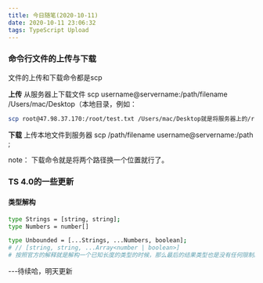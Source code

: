 ```yaml
---
title: 今日随笔(2020-10-11)
date: 2020-10-11 23:06:32
tags: TypeScript Upload
---
```


### 命令行文件的上传与下载

文件的上传和下载命令都是scp

**上传**
从服务器上下载文件 scp username@servername:/path/filename /Users/mac/Desktop（本地目录，例如：
```bash
scp root@47.98.37.170:/root/test.txt /Users/mac/Desktop就是将服务器上的/root/test.txt下载到本地的/Users/mac/Desktop目录下。注意两个地址之间有空格！
```

**下载**
上传本地文件到服务器 scp /path/filename username@servername:/path ;

note： 下载命令就是将两个路径换一个位置就行了。


### TS 4.0的一些更新

#### 类型解构
```bash
type Strings = [string, string];
type Numbers = number[]

type Unbounded = [...Strings, ...Numbers, boolean];
# // [string, string, ...Array<number | boolean>]
# 按照官方的解释就是解构一个已知长度的类型的时候，那么最后的结果类型也是没有任何限制的，在解构类型之后添加的类型声明都要添加到被解构类型的类型中去
```
---待续哈，明天更新